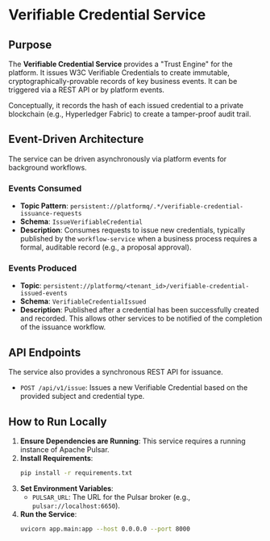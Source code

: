 # Verifiable Credential Service

## Purpose

The **Verifiable Credential Service** provides a "Trust Engine" for the platform. It issues W3C Verifiable Credentials to create immutable, cryptographically-provable records of key business events. It can be triggered via a REST API or by platform events.

Conceptually, it records the hash of each issued credential to a private blockchain (e.g., Hyperledger Fabric) to create a tamper-proof audit trail.

## Event-Driven Architecture

The service can be driven asynchronously via platform events for background workflows.

### Events Consumed

- **Topic Pattern**: `persistent://platformq/.*/verifiable-credential-issuance-requests`
- **Schema**: `IssueVerifiableCredential`
- **Description**: Consumes requests to issue new credentials, typically published by the `workflow-service` when a business process requires a formal, auditable record (e.g., a proposal approval).

### Events Produced

- **Topic**: `persistent://platformq/<tenant_id>/verifiable-credential-issued-events`
- **Schema**: `VerifiableCredentialIssued`
- **Description**: Published after a credential has been successfully created and recorded. This allows other services to be notified of the completion of the issuance workflow.

## API Endpoints

The service also provides a synchronous REST API for issuance.

- `POST /api/v1/issue`: Issues a new Verifiable Credential based on the provided subject and credential type.

## How to Run Locally

1.  **Ensure Dependencies are Running**: This service requires a running instance of Apache Pulsar.
2.  **Install Requirements**:
    ```bash
    pip install -r requirements.txt
    ```
3.  **Set Environment Variables**:
    - `PULSAR_URL`: The URL for the Pulsar broker (e.g., `pulsar://localhost:6650`).
4.  **Run the Service**:
    ```bash
    uvicorn app.main:app --host 0.0.0.0 --port 8000
    ``` 
